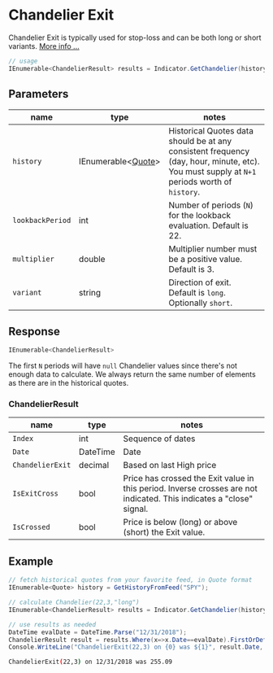 ﻿# Chandelier Exit

Chandelier Exit is typically used for stop-loss and can be both long or short variants.
[More info ...](https://school.stockcharts.com/doku.php?id=technical_indicators:chandelier_exit)

```csharp
// usage
IEnumerable<ChandelierResult> results = Indicator.GetChandelier(history, lookbackPeriod, multiplier, variant);  
```

## Parameters

| name | type | notes
| -- |-- |--
| `history` | IEnumerable\<[Quote](/GUIDE.md#Quote)\> | Historical Quotes data should be at any consistent frequency (day, hour, minute, etc).  You must supply at `N+1` periods worth of `history`.
| `lookbackPeriod` | int | Number of periods (`N`) for the lookback evaluation.  Default is 22.
| `multiplier` | double | Multiplier number must be a positive value.  Default is 3.
| `variant` | string | Direction of exit.  Default is `long`.  Optionally `short`.

## Response

```csharp
IEnumerable<ChandelierResult>
```

The first `N` periods will have `null` Chandelier values since there's not enough data to calculate.  We always return the same number of elements as there are in the historical quotes.

### ChandelierResult

| name | type | notes
| -- |-- |--
| `Index` | int | Sequence of dates
| `Date` | DateTime | Date
| `ChandelierExit` | decimal | Based on last High price
| `IsExitCross` | bool | Price has crossed the Exit value in this period.  Inverse crosses are not indicated.  This indicates a "close" signal.
| `IsCrossed` | bool | Price is below (long) or above (short) the Exit value.

## Example

```csharp
// fetch historical quotes from your favorite feed, in Quote format
IEnumerable<Quote> history = GetHistoryFromFeed("SPY");

// calculate Chandelier(22,3,"long")
IEnumerable<ChandelierResult> results = Indicator.GetChandelier(history,22,3);

// use results as needed
DateTime evalDate = DateTime.Parse("12/31/2018");
ChandelierResult result = results.Where(x=>x.Date==evalDate).FirstOrDefault();
Console.WriteLine("ChandelierExit(22,3) on {0} was ${1}", result.Date, result.ChandelierExit);
```

```bash
ChandelierExit(22,3) on 12/31/2018 was 255.09
```
